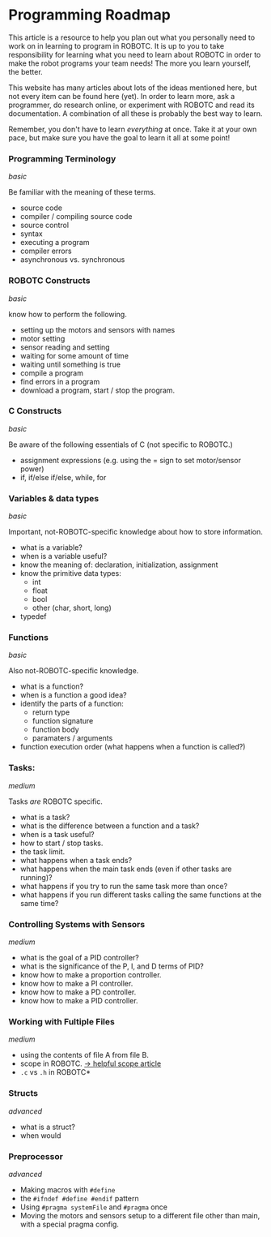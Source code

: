 # Programming Roadmap

This article is a resource to help you plan out what you personally need to work on in learning to program in ROBOTC.
It is up to you to take responsibility for learning what you need to learn about ROBOTC in order to make the robot programs your team needs! The more you learn yourself, the better.

This website has many articles about lots of the ideas mentioned here, but not every item can be found here (yet). In order to learn more, ask a programmer, do research online, or experiment with ROBOTC and read its documentation. A combination of all these is probably the best way to learn.

Remember, you don't have to learn *everything* at once. Take it at your own pace, but make sure you have the goal to learn it all at some point!

### Programming Terminology
*basic*

Be familiar with the meaning of these terms.
  - source code
  - compiler / compiling source code
  - source control
  - syntax
  - executing a program
  - compiler errors
  - asynchronous vs. synchronous

### ROBOTC Constructs
*basic*

know how to perform the following.
  - setting up the motors and sensors with names
  - motor setting
  - sensor reading and setting
  - waiting for some amount of time
  - waiting until something is true
  - compile a program
  - find errors in a program
  - download a program, start / stop the program.

### C Constructs
*basic*

Be aware of the following essentials of C (not specific to ROBOTC.)
  - assignment expressions (e.g. using the = sign to set motor/sensor power)
  - if, if/else if/else, while, for

### Variables & data types
*basic*

Important, not-ROBOTC-specific knowledge about how to store information.
  - what is a variable?
  - when is a variable useful?
  - know the meaning of: declaration, initialization, assignment
  - know the primitive data types:
    - int
    - float
    - bool
    - other (char, short, long)
  - typedef

### Functions
*basic*

Also not-ROBOTC-specific knowledge.
  - what is a function?
  - when is a function a good idea?
  - identify the parts of a function:
    - return type
    - function signature
    - function body
    - paramaters / arguments
  - function execution order (what happens when a function is called?)

### Tasks:
*medium*

Tasks *are* ROBOTC specific.
  - what is a task?
  - what is the difference between a function and a task?
  - when is a task useful?
  - how to start / stop tasks.
  - the task limit.
  - what happens when a task ends?
  - what happens when the main task ends (even if other tasks are running)?
  - what happens if you try to run the same task more than once?
  - what happens if you run different tasks calling the same functions at the same time?

### Controlling Systems with Sensors
*medium*

  - what is the goal of a PID controller?
  - what is the significance of the P, I, and D terms of PID?
  - know how to make a proportion controller.
  - know how to make a PI controller.
  - know how to make a PD controller.
  - know how to make a PID controller.

### Working with Fultiple Files
*medium*

  - using the contents of file A from file B.
  - scope in ROBOTC. [-> helpful scope article](https://www.geeksforgeeks.org/scope-rules-in-c/)
  - `.c` vs `.h` in ROBOTC*

### Structs
*advanced*

  - what is a struct?
  - when would 

### Preprocessor
*advanced*

  - Making macros with `#define`
  - the `#ifndef #define #endif` pattern
  - Using `#pragma systemFile` and `#pragma` once
  - Moving the motors and sensors setup to a different file other than main, with a special pragma config.